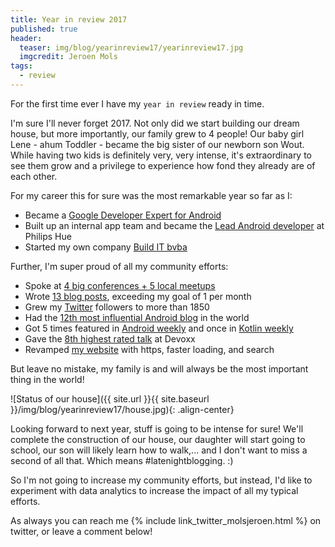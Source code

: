 ```yaml
---
title: Year in review 2017
published: true
header:
  teaser: img/blog/yearinreview17/yearinreview17.jpg
  imgcredit: Jeroen Mols
tags:
  - review
---
```

For the first time ever I have my `year in review` ready in time.

I'm sure I'll never forget 2017. Not only did we start building our dream house, but more importantly, our family grew to 4 people! Our baby girl Lene - ahum Toddler - became the big sister of our newborn son Wout. While having two kids is definitely very, very intense, it's extraordinary to see them grow and a privilege to experience how fond they already are of each other.

For my career this for sure was the most remarkable year so far as I:

- Became a [Google Developer Expert for Android](https://developers.google.com/experts/people/jeroen-mols)
- Built up an internal app team and became the [Lead Android developer](https://www.linkedin.com/feed/update/urn:li:activity:6264882628466475008) at Philips Hue
- Started my own company [Build IT bvba](https://jeroenmols.com/hireme/)

Further, I'm super proud of all my community efforts:

- Spoke at [4 big conferences + 5 local meetups](https://jeroenmols.com/speaking/)
- Wrote [13 blog posts](http://jeroenmols.com/blog/), exceeding my goal of 1 per month
- Grew my [Twitter](https://twitter.com/molsjeroen) followers to more than 1850
- Had the [12th most influential Android blog](https://medium.com/@jordanjoz/12-android-blogs-you-should-be-following-1220c7e5398d) in the world
- Got 5 times featured in [Android weekly](http://androidweekly.net/search?keyword=jeroen+mols&commit=Search) and once in [Kotlin weekly](http://mailchi.mp/kotlinweekly/kotlin-weekly-59)
- Gave the [8th highest rated talk](https://devoxx.be/2017/11/the-top-100-rated-devoxx-belgium-2017-talks/) at Devoxx
- Revamped [my website](https://jeroenmols.com/) with https, faster loading, and search

But leave no mistake, my family is and will always be the most important thing in the world!

![Status of our house]({{ site.url }}{{ site.baseurl }}/img/blog/yearinreview17/house.jpg){: .align-center}

Looking forward to next year, stuff is going to be intense for sure! We'll complete the construction of our house, our daughter will start going to school, our son will likely learn how to walk,... and I don't want to miss a second of all that. Which means #latenightblogging. :)

So I'm not going to increase my community efforts, but instead, I'd like to experiment with data analytics to increase the impact of all my typical efforts.

As always you can reach me {% include link_twitter_molsjeroen.html %} on twitter, or leave a comment below!
